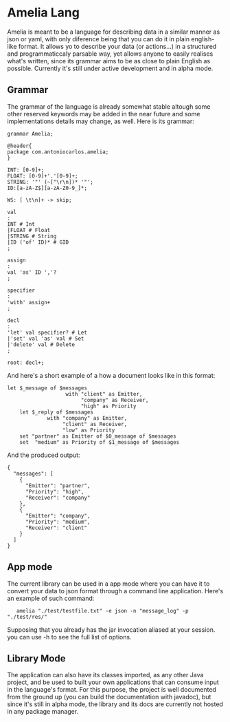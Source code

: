 # Amelia Lang

Amelia is meant to be a language for describing data in a similar manner as json or yaml, with only diference being that you can do it in plain english-like format. It allows yo to describe your data (or actions...) in a structured and programmaticcaly parsable way, yet allows anyone to easily realises what's written, since its grammar aims to be as close to plain English as possible. Currently it's still under active development and in alpha mode.

## Grammar

The grammar of the language is already somewhat stable altough some other reserved keywords may be added in the near future and some implementations details may change, as well. Here is its grammar:

```
grammar Amelia;

@header{
package com.antoniocarlos.amelia;
}

INT: [0-9]+;
FLOAT: [0-9]+'.'[0-9]+;
STRING: '"' (~["\r\n])* '"';
ID:[a-zA-Z$][a-zA-Z0-9_]*;

WS: [ \t\n]+ -> skip;

val
:
INT # Int
|FLOAT # Float
|STRING # String
|ID ('of' ID)* # GID
;

assign
:
val 'as' ID ','?
;

specifier
:
'with' assign+
;

decl
:
'let' val specifier? # Let
|'set' val 'as' val # Set
|'delete' val # Delete
;

root: decl+;

```

And here's a short example of a how a document looks like in this format:

```
let $_message of $messages 
                   with "client" as Emitter,
                        "company" as Receiver,
                        "high" as Priority
    let $_reply of $messages
             with "company" as Emitter,
                  "client" as Receiver,
                  "low" as Priority
    set "partner" as Emitter of $0_message of $messages
    set  "medium" as Priority of $1_message of $messages   
```

And the produced output:

```
{
  "messages": [
    {
      "Emitter": "partner",
      "Priority": "high",
      "Receiver": "company"
    },
    {
      "Emitter": "company",
      "Priority": "medium",
      "Receiver": "client"
    }
  ]
}
```

## App mode

The current library can be used in a app mode where you can have it to convert your data to json format through a command line application. Here's an example of such command:

```
   amelia "./test/testfile.txt" -e json -n "message_log" -p "./test/res/"
```
Supposing that you already has the jar invocation aliased at your session. you can use -h to see the full list of options.

## Library Mode

The application can also have its classes imported, as any other Java project, and be used to built your own applications that can consume input in the language's format. For this purpose, the project is well documented from the ground up (you can build the documentation with javadoc), but since it's still in alpha mode, the library and its docs are currently not hosted in any package manager.

